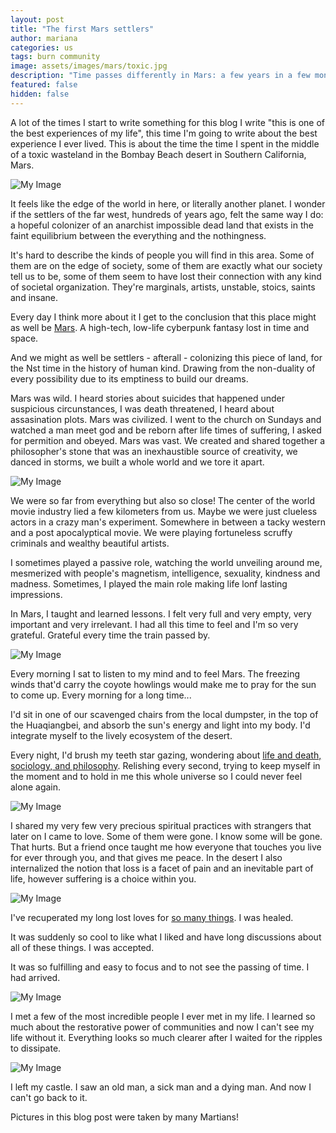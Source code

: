 ```yaml
---
layout: post
title: "The first Mars settlers"
author: mariana
categories: us
tags: burn community
image: assets/images/mars/toxic.jpg
description: "Time passes differently in Mars: a few years in a few months"
featured: false
hidden: false
---
```


A lot of the times I start to write something for this blog I write "this is one of the best experiences of my life", this time I'm going to write about the best experience I ever lived. This is about the time the time I spent in the middle of a toxic wasteland in the Bombay Beach desert in Southern California, Mars.

![My Image](/assets/images/mars/nothing.jpeg)

It feels like the edge of the world in here, or literally another planet. I wonder if the settlers of the far west, hundreds of years ago, felt the same way I do: a hopeful colonizer of an anarchist impossible dead land that exists in the faint equilibrium between the everything and the nothingness.

It's hard to describe the kinds of people you will find in this area. Some of them are on the edge of society, some of them are exactly what our society tell us to be, some of them seem to have lost their connection with any kind of societal organization. They're marginals, artists, unstable, stoics, saints and insane.

Every day I think more about it I get to the conclusion that this place might as well be [Mars](https://mars.college). A high-tech, low-life cyberpunk fantasy lost in time and space.

And we might as well be settlers - afterall - colonizing this piece of land, for the Nst time in the history of human kind. Drawing from the non-duality of every possibility due to its emptiness to build our dreams.

Mars was wild. I heard stories about suicides that happened under suspicious circunstances, I was death threatened, I heard about assasination plots. Mars was civilized. I went to the church on Sundays and watched a man meet god and be reborn after life times of suffering, I asked for permition and obeyed. Mars was vast. We created and shared together a philosopher's stone that was an inexhaustible source of creativity, we danced in storms, we built a whole world and we tore it apart.

![My Image](/assets/images/mars/people.JPG)

We were so far from everything but also so close! The center of the world movie industry lied a few kilometers from us. Maybe we were just clueless actors in a crazy man's experiment. Somewhere in between a tacky western and a post apocalyptical movie. We were playing fortuneless scruffy criminals and wealthy beautiful artists.

I sometimes played a passive role, watching the world unveiling around me, mesmerized with people's magnetism, intelligence, sexuality, kindness and madness. Sometimes, I played the main role making life lonf lasting impressions.

In Mars, I taught and learned lessons. I felt very full and very empty, very important and very irrelevant. I had all this time to feel and I'm so very grateful. Grateful every time the train passed by.

![My Image](/assets/images/mars/me.JPG)

Every morning I sat to listen to my mind and to feel Mars. The freezing winds that'd carry the coyote howlings would make me to pray for the sun to come up. Every morning for a long time...

I'd sit in one of our scavenged chairs from the local dumpster, in the top of the Huaqiangbei, and absorb the sun's energy and light into my body. I'd integrate myself to the lively ecosystem of the desert.

Every night, I'd brush my teeth star gazing, wondering about [life and death, sociology, and philosophy](https://wireless-hippie.github.io/tenerife-sunset/). Relishing every second, trying to keep myself in the moment and to hold in me this whole universe so I could never feel alone again.

![My Image](/assets/images/mars/sky.JPG)

I shared my very few very precious spiritual practices with strangers that later on I came to love. Some of them were gone. I know some will be gone. That hurts. But a friend once taught me how everyone that touches you live for ever through you, and that gives me peace. In the desert I also internalized the notion that loss is a facet of pain and an inevitable part of life, however suffering is a choice within you.

![My Image](/assets/images/mars/party.JPG)

I've recuperated my long lost loves for [so many things](cyborgdream.github.io/).
I was healed.

It was suddenly so cool to like what I liked and have long discussions about all of these things.
I was accepted.

It was so fulfilling and easy to focus and to not see the passing of time.
I had arrived.

![My Image](/assets/images/mars/mars.JPG)

I met a few of the most incredible people I ever met in my life. I learned so much about the restorative power of communities and now I can't see my life without it. Everything looks so much clearer after I waited for the ripples to dissipate.

![My Image](/assets/images/mars/share.JPG)

I left my castle. I saw an old man, a sick man and a dying man.
And now I can't go back to it.

Pictures in this blog post were taken by many Martians!
